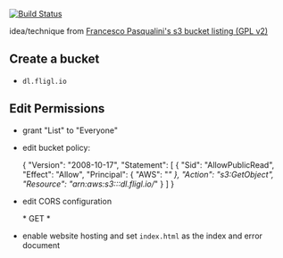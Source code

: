 [![Build Status](https://travis-ci.org/benschw/s3-artifacts.svg?branch=master)](https://travis-ci.org/benschw/s3-artifacts)

idea/technique from [Francesco Pasqualini's s3 bucket listing (GPL v2)](https://aws.amazon.com/code/Amazon-S3/1713)


## Create a bucket
- `dl.fligl.io`

## Edit Permissions

- grant "List" to "Everyone"
- edit bucket policy:

	{
		"Version": "2008-10-17",
		"Statement": [
			{
				"Sid": "AllowPublicRead",
				"Effect": "Allow",
				"Principal": {
					"AWS": "*"
				},
				"Action": "s3:GetObject",
				"Resource": "arn:aws:s3:::dl.fligl.io/*"
			}
		]
	}

- edit CORS configuration

	<?xml version="1.0" encoding="UTF-8"?>
	<CORSConfiguration xmlns="http://s3.amazonaws.com/doc/2006-03-01/">
	    <CORSRule>
	        <AllowedOrigin>*</AllowedOrigin>
	        <AllowedMethod>GET</AllowedMethod>
	        <AllowedHeader>*</AllowedHeader>
	    </CORSRule>
	</CORSConfiguration>

- enable website hosting and set `index.html` as the index and error document
